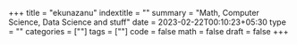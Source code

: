+++
title = "ekunazanu"
indextitle = ""
summary = "Math, Computer Science, Data Science and stuff"
date = 2023-02-22T00:10:23+05:30
type = ""
categories = [""]
tags = [""]
code = false
math = false
draft = false
+++

